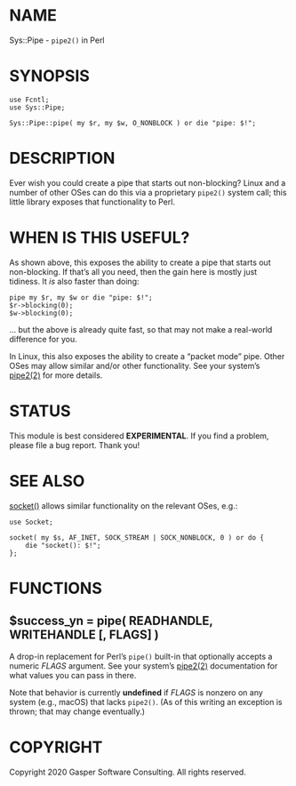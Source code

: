 # NAME

Sys::Pipe - `pipe2()` in Perl

# SYNOPSIS

    use Fcntl;
    use Sys::Pipe;

    Sys::Pipe::pipe( my $r, my $w, O_NONBLOCK ) or die "pipe: $!";

# DESCRIPTION

Ever wish you could create a pipe that starts out non-blocking?
Linux and a number of other OSes can do this via a proprietary `pipe2()`
system call; this little library exposes that functionality to Perl.

# WHEN IS THIS USEFUL?

As shown above, this exposes the ability to create a pipe that starts
out non-blocking. If that’s all you need, then the gain here is mostly just
tidiness. It _is_ also faster than doing:

    pipe my $r, my $w or die "pipe: $!";
    $r->blocking(0);
    $w->blocking(0);

… but the above is already quite fast, so that may not make a real-world
difference for you.

In Linux, this also exposes the ability to create a “packet mode” pipe.
Other OSes may allow similar and/or other functionality. See your
system’s [pipe2(2)](http://man.he.net/man2/pipe2) for more details.

# STATUS

This module is best considered **EXPERIMENTAL**. If you find a problem,
please file a bug report. Thank you!

# SEE ALSO

[socket()](https://metacpan.org/pod/perlfunc#socket-SOCKET-DOMAIN-TYPE-PROTOCOL) allows
similar functionality on the relevant OSes, e.g.:

    use Socket;

    socket( my $s, AF_INET, SOCK_STREAM | SOCK_NONBLOCK, 0 ) or do {
        die "socket(): $!";
    };

# FUNCTIONS

## $success\_yn = pipe( READHANDLE, WRITEHANDLE \[, FLAGS\] )

A drop-in replacement for Perl’s `pipe()` built-in that optionally
accepts a numeric _FLAGS_ argument. See your system’s [pipe2(2)](http://man.he.net/man2/pipe2)
documentation for what values you can pass in there.

Note that behavior is currently **undefined** if _FLAGS_ is nonzero on
any system (e.g., macOS) that lacks `pipe2()`. (As of this writing an
exception is thrown; that may change eventually.)

# COPYRIGHT

Copyright 2020 Gasper Software Consulting. All rights reserved.

